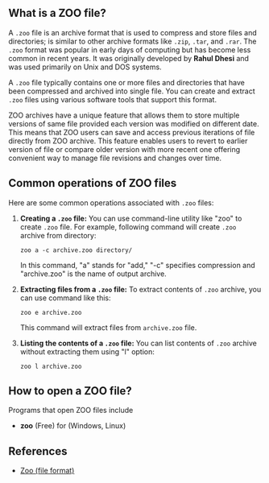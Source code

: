 ## What is a ZOO file?

A `.zoo` file is an archive format that is used to compress and store files and directories; is similar to other archive formats like `.zip`, `.tar`, and `.rar`. The `.zoo` format was popular in early days of computing but has become less common in recent years. It was originally developed by **Rahul Dhesi** and was used primarily on Unix and DOS systems.

A `.zoo` file typically contains one or more files and directories that have been compressed and archived into single file. You can create and extract `.zoo` files using various software tools that support this format. 

ZOO archives have a unique feature that allows them to store multiple versions of same file provided each version was modified on different date. This means that ZOO users can save and access previous iterations of file directly from ZOO archive. This feature enables users to revert to earlier version of file or compare older version with more recent one offering convenient way to manage file revisions and changes over time.

## Common operations of ZOO files

Here are some common operations associated with `.zoo` files:

1.  **Creating a `.zoo` file:** You can use command-line utility like "zoo" to create `.zoo` file. For example, following command will create `.zoo` archive from directory:
    
    `zoo a -c archive.zoo directory/` 
    
    In this command, "a" stands for "add," "-c" specifies compression and "archive.zoo" is the name of output archive.
    
2.  **Extracting files from a `.zoo` file:** To extract contents of `.zoo` archive, you can use command like this:
    
    `zoo e archive.zoo` 
    
    This command will extract files from `archive.zoo` file.
    
3.  **Listing the contents of a `.zoo` file:** You can list contents of `.zoo` archive without extracting them using "l" option:
    
    
    `zoo l archive.zoo`

## How to open a ZOO file?

Programs that open ZOO files include

- **zoo** (Free) for (Windows, Linux)

## References
* [Zoo (file format)](https://en.wikipedia.org/wiki/Zoo_(file_format))
